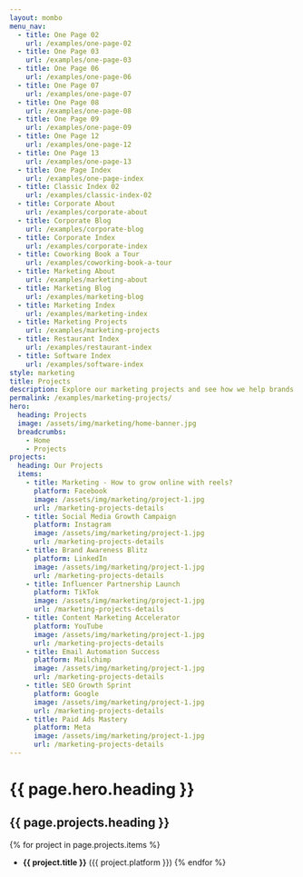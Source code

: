 ```yaml
---
layout: mombo
menu_nav:
  - title: One Page 02
    url: /examples/one-page-02
  - title: One Page 03
    url: /examples/one-page-03
  - title: One Page 06
    url: /examples/one-page-06
  - title: One Page 07
    url: /examples/one-page-07
  - title: One Page 08
    url: /examples/one-page-08
  - title: One Page 09
    url: /examples/one-page-09
  - title: One Page 12
    url: /examples/one-page-12
  - title: One Page 13
    url: /examples/one-page-13
  - title: One Page Index
    url: /examples/one-page-index
  - title: Classic Index 02
    url: /examples/classic-index-02
  - title: Corporate About
    url: /examples/corporate-about
  - title: Corporate Blog
    url: /examples/corporate-blog
  - title: Corporate Index
    url: /examples/corporate-index
  - title: Coworking Book a Tour
    url: /examples/coworking-book-a-tour
  - title: Marketing About
    url: /examples/marketing-about
  - title: Marketing Blog
    url: /examples/marketing-blog
  - title: Marketing Index
    url: /examples/marketing-index
  - title: Marketing Projects
    url: /examples/marketing-projects
  - title: Restaurant Index
    url: /examples/restaurant-index
  - title: Software Index
    url: /examples/software-index
style: marketing
title: Projects
description: Explore our marketing projects and see how we help brands grow online.
permalink: /examples/marketing-projects/
hero:
  heading: Projects
  image: /assets/img/marketing/home-banner.jpg
  breadcrumbs:
    - Home
    - Projects
projects:
  heading: Our Projects
  items:
    - title: Marketing - How to grow online with reels?
      platform: Facebook
      image: /assets/img/marketing/project-1.jpg
      url: /marketing-projects-details
    - title: Social Media Growth Campaign
      platform: Instagram
      image: /assets/img/marketing/project-1.jpg
      url: /marketing-projects-details
    - title: Brand Awareness Blitz
      platform: LinkedIn
      image: /assets/img/marketing/project-1.jpg
      url: /marketing-projects-details
    - title: Influencer Partnership Launch
      platform: TikTok
      image: /assets/img/marketing/project-1.jpg
      url: /marketing-projects-details
    - title: Content Marketing Accelerator
      platform: YouTube
      image: /assets/img/marketing/project-1.jpg
      url: /marketing-projects-details
    - title: Email Automation Success
      platform: Mailchimp
      image: /assets/img/marketing/project-1.jpg
      url: /marketing-projects-details
    - title: SEO Growth Sprint
      platform: Google
      image: /assets/img/marketing/project-1.jpg
      url: /marketing-projects-details
    - title: Paid Ads Mastery
      platform: Meta
      image: /assets/img/marketing/project-1.jpg
      url: /marketing-projects-details
---
```


# {{ page.hero.heading }}

## {{ page.projects.heading }}

{% for project in page.projects.items %}
- **{{ project.title }}** ({{ project.platform }})
{% endfor %}
